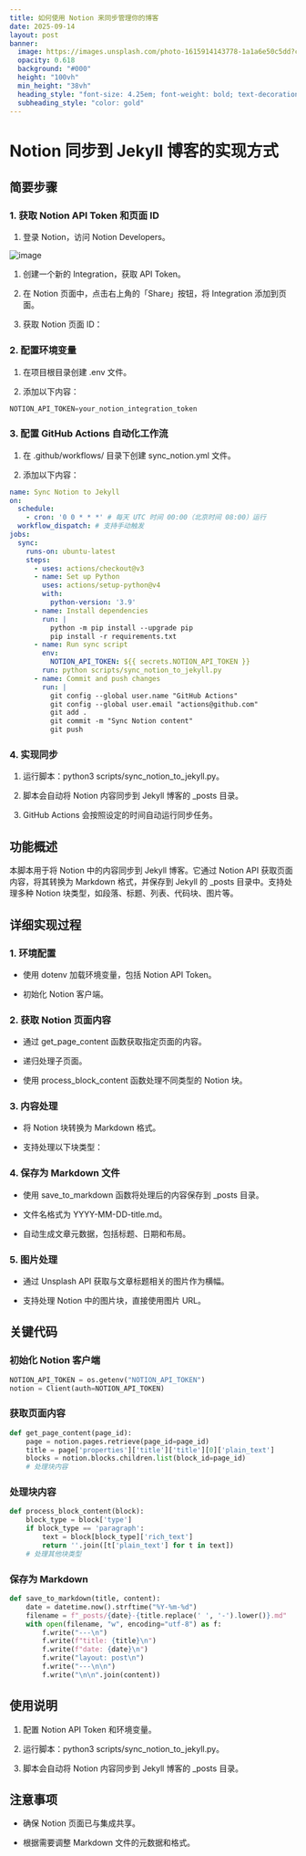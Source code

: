 ```yaml
---
title: 如何使用 Notion 来同步管理你的博客
date: 2025-09-14
layout: post
banner:
  image: https://images.unsplash.com/photo-1615914143778-1a1a6e50c5dd?crop=entropy&cs=tinysrgb&fit=max&fm=jpg&ixid=M3w2OTIwMzJ8MHwxfHJhbmRvbXx8fHx8fHx8fDE3NTc4MjM4MDB8&ixlib=rb-4.1.0&q=80&w=1080
  opacity: 0.618
  background: "#000"
  height: "100vh"
  min_height: "38vh"
  heading_style: "font-size: 4.25em; font-weight: bold; text-decoration: underline"
  subheading_style: "color: gold"
---
```


# Notion 同步到 Jekyll 博客的实现方式

## 简要步骤

### 1. 获取 Notion API Token 和页面 ID

1. 登录 Notion，访问 Notion Developers。

![image](https://prod-files-secure.s3.us-west-2.amazonaws.com/a7a0cc5a-89b9-4cda-8686-1fba0ca52f40/d19c1afe-dea5-4312-9333-786b0ba83054/image.png?X-Amz-Algorithm=AWS4-HMAC-SHA256&X-Amz-Content-Sha256=UNSIGNED-PAYLOAD&X-Amz-Credential=ASIAZI2LB4663IL4NFM5%2F20250914%2Fus-west-2%2Fs3%2Faws4_request&X-Amz-Date=20250914T042320Z&X-Amz-Expires=3600&X-Amz-Security-Token=IQoJb3JpZ2luX2VjENz%2F%2F%2F%2F%2F%2F%2F%2F%2F%2FwEaCXVzLXdlc3QtMiJGMEQCIDkx61gAsKQ56S1W3a%2FuneYWD3nDd4FZV8vBGVGl%2BcnZAiBQwC8XfbefDnjAnVxoeMKDEJgtDUTjya5fgTH3vK2lbCr%2FAwhVEAAaDDYzNzQyMzE4MzgwNSIMh9mRUJ%2B9uFA1mzV%2FKtwDxGo%2Bt0yHjXjYTS3ECQKKxOts2%2FRixFmQwQc89MwOFDUbfd60RFg3u2IApdtgGiwlVk%2Fj3tplu5ahQ7VdV0udtKUn1j%2FFp%2B2%2F0GYc3hKVQDp%2FuX0U22PGHtjlpYWqErBGuy%2FRyOFM4gM4nsfoE5mZN%2B8Xt%2F6ZZkUG14%2FYbZlQO7WD80%2FlFiSqLEICqKW%2BuwfugLceaBs9Lk0BCqox1QujOH%2FzOBstrWGFuP71AWUQZ31OL4OoQBpERwy%2B%2BTNZR88QDRJMn5Ihx9DJGY1twHYSdKLWlcj8fwZazCcuhJIHjRVK2McZZgMilrvxN41mnDcJb3MpUDX4YJyRiFlOa4gZq4%2BIOcP0%2FI8CTjzuud8ilwqpPH7vcZpX9A5PdppnbQuIPB1jEkafKOMcEKOXoi3rNjejzCSsFoP%2F5GY0gfVq7pjxtKTdHzGX5u%2Fyr1VDsPgGmFubjts%2BgRjoWMLIkql3KB%2FOEeywb5tp%2BzF4ZrakiyN8fAY6hzxAm4KOtXpunRKIBm%2BtZ3ZfALG%2FknH8A%2FAYuyiJ7s6slWX0XYVEv56X%2BeLk%2F75TP6oJRRZVdTSohOh8erEe%2BrFyV%2FpTVlr3aRer1fOgWmb2NZNFUHuAt6rsKfeHgrVqpfg%2FfTiudIEw7u2YxgY6pgEjrRsZ5wmuj2T%2FS5W8CoSQ1LkO52owZLujkeMf2iiUavKEu8RntsclL%2FP6jB5NQr%2Bmva%2FBZdMtudmxUMYJS90U3U5BzgrP0QDPDnMpz%2BduW5C9uaowAUwkh5jJqvX%2F2nU1VzFqu5DxUnNAIEsKSKHITy2jQYFvpgmPW0pEvf9WltjLnQ17CgiytdnAGRyEXQPuaGoRxZUwPxXJiObmRDo64cIJtFxW&X-Amz-Signature=1c2af18d88e78ef962c1cbb94a16f601a7e80e0a4fa2fe6f3d82b31629195ff1&X-Amz-SignedHeaders=host&x-amz-checksum-mode=ENABLED&x-id=GetObject)

1. 创建一个新的 Integration，获取 API Token。

1. 在 Notion 页面中，点击右上角的「Share」按钮，将 Integration 添加到页面。

1. 获取 Notion 页面 ID：


### 2. 配置环境变量

1. 在项目根目录创建 .env 文件。

1. 添加以下内容：

```javascript
NOTION_API_TOKEN=your_notion_integration_token
```

### 3. 配置 GitHub Actions 自动化工作流

1. 在 .github/workflows/ 目录下创建 sync_notion.yml 文件。

1. 添加以下内容：

```yaml
name: Sync Notion to Jekyll
on:
  schedule:
    - cron: '0 0 * * *' # 每天 UTC 时间 00:00（北京时间 08:00）运行
  workflow_dispatch: # 支持手动触发
jobs:
  sync:
    runs-on: ubuntu-latest
    steps:
      - uses: actions/checkout@v3
      - name: Set up Python
        uses: actions/setup-python@v4
        with:
          python-version: '3.9'
      - name: Install dependencies
        run: |
          python -m pip install --upgrade pip
          pip install -r requirements.txt
      - name: Run sync script
        env:
          NOTION_API_TOKEN: ${{ secrets.NOTION_API_TOKEN }}
        run: python scripts/sync_notion_to_jekyll.py
      - name: Commit and push changes
        run: |
          git config --global user.name "GitHub Actions"
          git config --global user.email "actions@github.com"
          git add .
          git commit -m "Sync Notion content"
          git push
```

### 4. 实现同步

1. 运行脚本：python3 scripts/sync_notion_to_jekyll.py。

1. 脚本会自动将 Notion 内容同步到 Jekyll 博客的 _posts 目录。

1. GitHub Actions 会按照设定的时间自动运行同步任务。

## 功能概述

本脚本用于将 Notion 中的内容同步到 Jekyll 博客。它通过 Notion API 获取页面内容，将其转换为 Markdown 格式，并保存到 Jekyll 的 _posts 目录中。支持处理多种 Notion 块类型，如段落、标题、列表、代码块、图片等。

## 详细实现过程

### 1. 环境配置

- 使用 dotenv 加载环境变量，包括 Notion API Token。

- 初始化 Notion 客户端。

### 2. 获取 Notion 页面内容

- 通过 get_page_content 函数获取指定页面的内容。

- 递归处理子页面。

- 使用 process_block_content 函数处理不同类型的 Notion 块。

### 3. 内容处理

- 将 Notion 块转换为 Markdown 格式。

- 支持处理以下块类型：


### 4. 保存为 Markdown 文件

- 使用 save_to_markdown 函数将处理后的内容保存到 _posts 目录。

- 文件名格式为 YYYY-MM-DD-title.md。

- 自动生成文章元数据，包括标题、日期和布局。

### 5. 图片处理

- 通过 Unsplash API 获取与文章标题相关的图片作为横幅。

- 支持处理 Notion 中的图片块，直接使用图片 URL。

## 关键代码

### 初始化 Notion 客户端

```python
NOTION_API_TOKEN = os.getenv("NOTION_API_TOKEN")
notion = Client(auth=NOTION_API_TOKEN)
```

### 获取页面内容

```python
def get_page_content(page_id):
    page = notion.pages.retrieve(page_id=page_id)
    title = page['properties']['title']['title'][0]['plain_text']
    blocks = notion.blocks.children.list(block_id=page_id)
    # 处理块内容
```

### 处理块内容

```python
def process_block_content(block):
    block_type = block['type']
    if block_type == 'paragraph':
        text = block[block_type]['rich_text']
        return ''.join([t['plain_text'] for t in text])
    # 处理其他块类型
```

### 保存为 Markdown

```python
def save_to_markdown(title, content):
    date = datetime.now().strftime("%Y-%m-%d")
    filename = f"_posts/{date}-{title.replace(' ', '-').lower()}.md"
    with open(filename, "w", encoding="utf-8") as f:
        f.write("---\n")
        f.write(f"title: {title}\n")
        f.write(f"date: {date}\n")
        f.write("layout: post\n")
        f.write("---\n\n")
        f.write("\n\n".join(content))
```

## 使用说明

1. 配置 Notion API Token 和环境变量。

1. 运行脚本：python3 scripts/sync_notion_to_jekyll.py。

1. 脚本会自动将 Notion 内容同步到 Jekyll 博客的 _posts 目录。

## 注意事项

- 确保 Notion 页面已与集成共享。

- 根据需要调整 Markdown 文件的元数据和格式。